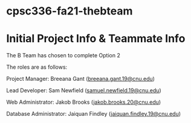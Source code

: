 # cpsc336-fa21-thebteam

# Initial Project Info & Teammate Info

The B Team has chosen to complete Option 2

The roles are as follows:

Project Manager: Breeana Gant (breeana.gant.19@cnu.edu)

Lead Developer: Sam Newfield (samuel.newfield.19@cnu.edu)

Web Administrator: Jakob Brooks (jakob.brooks.20@cnu.edu)

Database Administrator: Jaiquan Findley (jaiquan.findley.19@cnu.edu)


